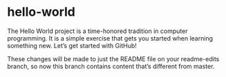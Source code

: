 # hello-world
The Hello World project is a time-honored tradition in computer programming. It is a simple exercise that gets you started when learning something new. Let’s get started with GitHub!


These changes will be made to just the README file on your readme-edits branch, so now this branch contains content that’s different from master.
